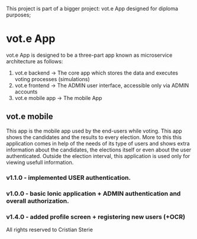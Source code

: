 This project is part of a bigger project: vot.e App designed for diploma purposes;

# vot.e App

vot.e App is designed to be a three-part app known as microservice architecture as follows:

1. vot.e backend -> The core app which stores the data and executes voting processes (simulations)
2. vot.e frontend -> The ADMIN user interface, accessible only via ADMIN accounts
3. vot.e mobile app -> The mobile App

## vot.e mobile

This app is the mobile app used by the end-users while voting. This app shows the candidates and the results to every election. More to this this application comes in help of the needs of its type of users and shows extra information about the candidates, the elections itself or even about the user authenticated. Outside the election interval, this application is used only for viewing usefull information.

### v1.1.0 - implemented USER authentication.
### v1.0.0 - basic Ionic application + ADMIN authentication and overall authorization.
### v1.4.0 - added profile screen + registering new users (+OCR)

All rights reserved to Cristian Sterie
